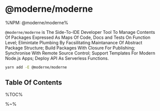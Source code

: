 # @moderne/moderne

%NPM: @moderne/moderne%

`@moderne/moderne` is The Side-To-IDE Developer Tool To Manage Contents Of Packages Expressed As Maps Of Code, Docs and Tests On Function Level; Elimintate Plumbing By Facsilitating Maintanance Of Abstract Package Structure; Build Packages With Closure For Publishing; Synchronise With Remote Source Control; Support Templates For Modern Node.js Apps; Deploy API As Serverless Functions.

```sh
yarn add -E @moderne/moderne
```

## Table Of Contents

%TOC%

%~%